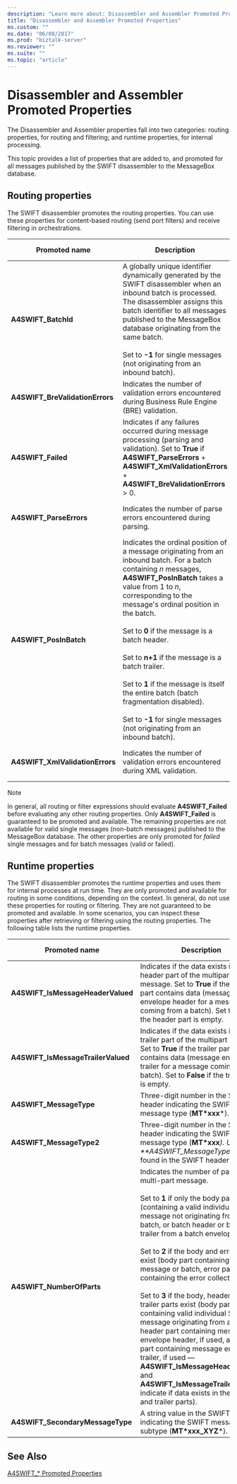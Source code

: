 ```yaml
---
description: "Learn more about: Disassembler and Assembler Promoted Properties"
title: "Disassembler and Assembler Promoted Properties"
ms.custom: ""
ms.date: "06/08/2017"
ms.prod: "biztalk-server"
ms.reviewer: ""
ms.suite: ""
ms.topic: "article"
---
```

# Disassembler and Assembler Promoted Properties
The Disassembler and Assembler properties fall into two categories: routing properties, for routing and filtering; and runtime properties, for internal processing.  
  
This topic provides a list of properties that are added to, and promoted for all messages published by the SWIFT disassembler to the MessageBox database.  
  
## Routing properties

The SWIFT disassembler promotes the routing properties. You can use these properties for content-based routing (send port filters) and receive filtering in orchestrations.  
  
|Promoted name|Description|Data type|Value range|Usage example|  
|-------------------|-----------------|---------------|-----------------|-------------------|  
|**A4SWIFT_BatchId**|A globally unique identifier dynamically generated by the SWIFT disassembler when an inbound batch is processed. The disassembler assigns this batch identifier to all messages published to the MessageBox database originating from the same batch.<br /><br /> Set to **-1** for single messages (not originating from an inbound batch).|String|"-1" or *globally unique identifier (GUID)*|Correlate messages with the same **A4SWIFT_BatchId** value to group them back into the same batch in which they originally arrived.|  
|**A4SWIFT_BreValidationErrors**|Indicates the number of validation errors encountered during Business Rule Engine (BRE) validation.|Numeric|>= 0|Filter for messages that did not fail BRE validation (**A4SWIFT_BREValidationErrors** equals zero).|  
|**A4SWIFT_Failed**|Indicates if any failures occurred during message processing (parsing and validation). Set to **True** if **A4SWIFT_ParseErrors** + **A4SWIFT_XmlValidationErrors** + **A4SWIFT_BreValidationErrors** > 0.|Boolean|True, False|Filter for only valid SWIFT messages (**A4SWIFT_Failed** equals **False**).|  
|**A4SWIFT_ParseErrors**|Indicates the number of parse errors encountered during parsing.|Numeric|>= 0|Filter for messages that did not fail parsing (**A4SWIFT_ParseErrors** equals zero).|  
|**A4SWIFT_PosInBatch**|Indicates the ordinal position of a message originating from an inbound batch. For a batch containing *n* messages, **A4SWIFT_PosInBatch** takes a value from 1 to *n*, corresponding to the message's ordinal position in the batch.<br /><br /> Set to **0** if the message is a batch header.<br /><br /> Set to **n+1** if the message is a batch trailer.<br /><br /> Set to **1** if the message is itself the entire batch (batch fragmentation disabled).<br /><br /> Set to **-1** for single messages (not originating from an inbound batch).|Numeric|>= -1|Sort messages from the same inbound batch into the original order in which they arrived.|  
|**A4SWIFT_XmlValidationErrors**|Indicates the number of validation errors encountered during XML validation.|Numeric|>= 0|Filter for messages that did not fail XML validation (**A4SWIFT_XmlValidationErrors** equals zero).|  
  
> [!NOTE]
>  In general, all routing or filter expressions should evaluate **A4SWIFT_Failed** before evaluating any other routing properties. Only **A4SWIFT_Failed** is guaranteed to be promoted and available. The remaining properties are not available for valid single messages (non-batch messages) published to the MessageBox database. The other properties are only promoted for *failed* single messages and for batch messages (valid or failed).  

## Runtime properties

The SWIFT disassembler promotes the runtime properties and uses them for internal processes at run time. They are only promoted and available for routing in some conditions, depending on the context. In general, do not use these properties for routing or filtering. They are not guaranteed to be promoted and available. In some scenarios, you can inspect these properties after retrieving or filtering using the routing properties. The following table lists the runtime properties.  
  

|           Promoted name            |                                                                                                                                                                                                                                                                                                                                                                                                            Description                                                                                                                                                                                                                                                                                                                                                                                                             | Data type |      Value range       |                                                                           Usage example                                                                           |
|------------------------------------|------------------------------------------------------------------------------------------------------------------------------------------------------------------------------------------------------------------------------------------------------------------------------------------------------------------------------------------------------------------------------------------------------------------------------------------------------------------------------------------------------------------------------------------------------------------------------------------------------------------------------------------------------------------------------------------------------------------------------------------------------------------------------------------------------------------------------------|-----------|------------------------|-------------------------------------------------------------------------------------------------------------------------------------------------------------------|
| **A4SWIFT_IsMessageHeaderValued**  |                                                                                                                                                                                                                                                                                               Indicates if the data exists in the header part of the multipart message. Set to **True** if the header part contains data (message envelope header for a message coming from a batch). Set to **False** if the header part is empty.                                                                                                                                                                                                                                                                                                |  Boolean  |      True, False       |                        Decide whether to inspect the header part of a retrieved message (for example, in a message repair orchestration).                         |
| **A4SWIFT_IsMessageTrailerValued** |                                                                                                                                                                                                                                                                                             Indicates if the data exists in the trailer part of the multipart message. Set to **True** if the trailer part contains data (message envelope trailer for a message coming from a batch). Set to **False** if the trailer part is empty.                                                                                                                                                                                                                                                                                              |  Boolean  |      True, False       |                        Decide whether to inspect the trailer part of a retrieved message (for example, in a message repair orchestration).                        |
|      **A4SWIFT_MessageType**       |                                                                                                                                                                                                                                                                                                                                                                     Three-digit number in the SWIFT header indicating the SWIFT message type (**MT\*xxx**\*).                                                                                                                                                                                                                                                                                                                                                                      |  String   | *Three numeric digits* |                                                     Dynamically identify the SWIFT message type of a message.                                                     |
|      **A4SWIFT_MessageType2**      |                                                                                                                                                                                                                                                                                                                              Three-digit number in the SWIFT header indicating the SWIFT message type (**MT\*xxx**<em>). Use only if \*\*A4SWIFT_MessageType</em>\* is not found in the SWIFT header.                                                                                                                                                                                                                                                                                                                              |  String   | *Three numeric digits* |                                                     Dynamically identify the SWIFT message type of a message.                                                     |
|     **A4SWIFT_NumberOfParts**      | Indicates the number of parts in the multi-part message.<br /><br /> Set to **1** if only the body part exists (containing a valid individual SWIFT message not originating from a batch, or batch header or batch trailer from a batch envelope).<br /><br /> Set to **2** if the body and error parts exist (body part containing the failed message or batch, error part containing the error collection XML).<br /><br /> Set to **3** if the body, header, and trailer parts exist (body part containing valid individual SWIFT message originating from a batch, header part containing message envelope header, if used, and trailer part containing message envelope trailer, if used — **A4SWIFT_IsMessageHeaderValued** and **A4SWIFT_IsMessageTrailerValued** indicate if data exists in the header and trailer parts). |  Numeric  |        1, 2, 3         | Filter for messages with a given number of parts (for example, filter for **A4SWIFT_NumberOfParts** equals two for a message repair orchestration receive shape). |
|  **A4SWIFT_SecondaryMessageType**  |                                                                                                                                                                                                                                                                                                                                                                    A string value in the SWIFT header indicating the SWIFT message subtype (**MT\*xxx_XYZ**\*).                                                                                                                                                                                                                                                                                                                                                                    |  String   |      *Any string*      |                                                   Dynamically identify the SWIFT message subtype of a message.                                                    |
 
## See Also  
[A4SWIFT_* Promoted Properties](../../adapters-and-accelerators/accelerator-swift/a4swift-promoted-properties.md)   

